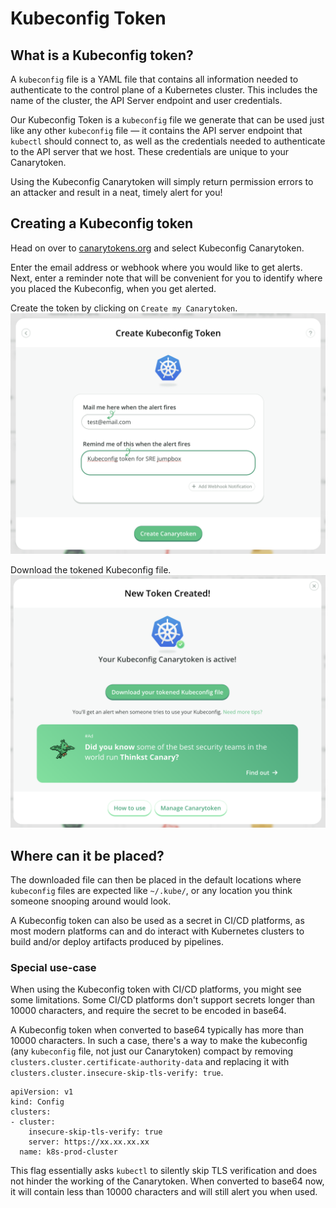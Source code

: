# Kubeconfig Token

## What is a Kubeconfig token?

A `kubeconfig` file is a YAML file that contains all information needed to authenticate to the control plane of a Kubernetes cluster. This includes the name of the cluster, the API Server endpoint and user credentials.

Our Kubeconfig Token is a `kubeconfig` file we generate that can be used just like any other `kubeconfig` file — it contains the API server endpoint that `kubectl` should connect to, as well as the credentials needed to authenticate to the API server that we host. These credentials are unique to your Canarytoken.

Using the Kubeconfig Canarytoken will simply return permission errors to an attacker and result in a neat, timely alert for you!

## Creating a Kubeconfig token

Head on over to [canarytokens.org](https://canarytokens.org/generate) and select Kubeconfig Canarytoken.

Enter the email address or webhook where you would like to get alerts. Next, enter a reminder note that will be convenient for you to identify where you placed the Kubeconfig, when you get alerted.

Create the token by clicking on `Create my Canarytoken`.
![Creating a Kubeconfig token](../.vuepress/images/kubeconfig_token_creating.png)

Download the tokened Kubeconfig file.
![Created a Kubeconfig token](../.vuepress/images/kubeconfig_token_created.png)

## Where can it be placed?

The downloaded file can then be placed in the default locations where `kubeconfig` files are expected like `~/.kube/`, or any location you think someone snooping around would look.

A Kubeconfig token can also be used as a secret in CI/CD platforms, as most modern platforms can and do interact with Kubernetes clusters to build and/or deploy artifacts produced by pipelines.

### Special use-case

When using the Kubeconfig token with CI/CD platforms, you might see some limitations. Some CI/CD platforms don't support secrets longer than 10000 characters, and require the secret to be encoded in base64.

A Kubeconfig token when converted to base64 typically has more than 10000 characters. In such a case, there's a way to make the kubeconfig (any `kubeconfig` file, not just our Canarytoken) compact by removing `clusters.cluster.certificate-authority-data` and replacing it with `clusters.cluster.insecure-skip-tls-verify: true`.

```
apiVersion: v1
kind: Config
clusters:
- cluster:
    insecure-skip-tls-verify: true
    server: https://xx.xx.xx.xx
  name: k8s-prod-cluster
```

This flag essentially asks `kubectl` to silently skip TLS verification and does not hinder the working of the Canarytoken. When converted to base64 now, it will contain less than 10000 characters and will still alert you when used.

